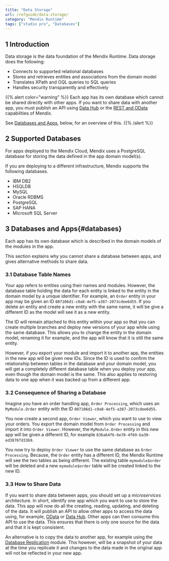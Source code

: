 ```yaml
---
title: "Data Storage"
url: /refguide/data-storage/
category: "Mendix Runtime"
tags: ["studio pro", "Databases"]
---
```


## 1 Introduction

Data storage is the data foundation of the Mendix Runtime. Data storage does the following:

* Connects to supported relational databases
* Stores and retrieves entities and associations from the domain model
* Translates XPath and OQL queries to SQL queries
* Handles security transparently and effectively

{{% alert color="warning" %}}
Each app has its own database which cannot be shared directly with other apps. If you want to share data with another app, you must publish an API using [Data Hub](/data-hub/share-data) or the [REST and OData](integration) capabilities of Mendix.

See [Databases and Apps](#databases), below, for an overview of this.
{{% /alert %}}

## 2 Supported Databases

For apps deployed to the Mendix Cloud, Mendix uses a PostgreSQL database for storing the data defined in the app domain model(s).

If you are deploying to a different infrastructure, Mendix supports the following databases.

* IBM DB2
* HSQLDB
* MySQL
* Oracle RDBMS
* PostgreSQL
* SAP HANA
* Microsoft SQL Server

## 3 Databases and Apps{#databases}

Each app has its own database which is described in the domain models of the modules in the app.

This section explains why you cannot share a database between apps, and gives alternative methods to share data.

### 3.1 Database Table Names

Your app refers to entities using their names and modules. However, the database table holding the data for each entity is linked to the entity in the domain model by a unique identifier. For example, an `Order` entity in your app may be given an ID `807106d1-c0a8-4ef5-a387-2073cdee6d55`. If you delete an entity and create a new entity with the same name, it will be give a different ID as the model will see it as a new entity.

The ID will remain attached to this entity within your app so that you can create multiple branches and deploy new versions of your app while using the same database. This allows you to change the entity in the domain model, renaming it for example, and the app will know that it is still the same entity.

However, if you export your module and import it to another app, the entities in the new app will be given new IDs. Since the ID is used to confirm the relationship between tables in the database and your domain model, you will get a completely different database table when you deploy your app, even though the domain model is the same. This also applies to restoring data to one app when it was backed up from a different app.

### 3.2 Consequence of Sharing a Database

Imagine you have an order handling app, `Order Processing`, which uses an `MyModule.Order` entity with the ID `807106d1-c0a8-4ef5-a387-2073cdee6d55`.

You now create a second app, `Order Viewer`, which you want to use to view your orders. You export the domain model from `Order Processing` and import it into `Order Viewer`. However, the `MyModule.Order` entity in this new app will be given a different ID, for example `836a64f6-6e70-4f69-ba30-ed3876fd33b9`.

You now try to deploy `Order Viewer` to use the same database as `Order Processing`. Because, the `Order` entity has a different ID, the Mendix Runtime will see the two tables as being different. The existing table `mymodule$order` will be deleted and a new `mymodule$order` table will be created linked to the new ID.

### 3.3 How to Share Data

If you want to share data between apps, you should set up a *microservices* architecture. In short, identify one app which you want to use to store the data. This app will now do all the creating, reading, updating, and deleting of the data. It will publish an API to allow other apps to access the data using, for example, [OData](published-odata-services) or [Data Hub](/data-hub/share-data/). Other apps can then consume this API to use the data. This ensures that there is only one source for the data and that it is kept consistent.

An alternative is to copy the data to another app, for example using the [Database Replication](/appstore/modules/database-replication) module. This however, will be a snapshot of your data at the time you replicate it and changes to the data made in the original app will not be reflected in your new app.
